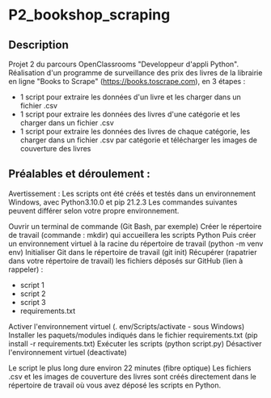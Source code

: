 # P2_bookshop_scraping

Description
----------
Projet 2 du parcours OpenClassrooms "Developpeur d'appli Python".
Réalisation d'un programme de surveillance des prix des livres de la librairie en ligne "Books to Scrape" (https://books.toscrape.com), en 3 étapes :
- 1 script pour extraire les données d'un livre et les charger dans un fichier .csv
- 1 script pour extraire les données des livres d'une catégorie et les charger dans un fichier .csv
- 1 script pour extraire les données des livres de chaque catégorie, les charger dans un fichier .csv par catégorie et télécharger les images de couverture des livres 


Préalables et déroulement :
-------------------------
Avertissement : Les scripts ont été créés et testés dans un environnement Windows, avec Python3.10.0 et pip 21.2.3
Les commandes suivantes peuvent différer selon votre propre environnement.

Ouvrir un terminal de commande (Git Bash, par exemple)
Créer le répertoire de travail (commande : mkdir) qui accueillera les scripts Python
Puis créer un environnement virtuel à la racine du répertoire de travail (python -m venv env)
Initialiser Git dans le répertoire de travail (git init)
Récupérer (rapatrier dans votre répertoire de travail) les fichiers déposés sur GitHub (lien à rappeler) :
- script 1
- script 2
- script 3
- requirements.txt

Activer l'environnement virtuel (. env/Scripts/activate - sous Windows)
Installer les paquets/modules indiqués dans le fichier requirements.txt (pip install -r requirements.txt)
Exécuter les scripts (python script.py)
Désactiver l'environnement virtuel (deactivate)

Le script le plus long dure environ 22 minutes (fibre optique)
Les fichiers .csv et les images de couverture des livres sont créés directement dans le répertoire de travail où vous avez déposé les scripts en Python.
